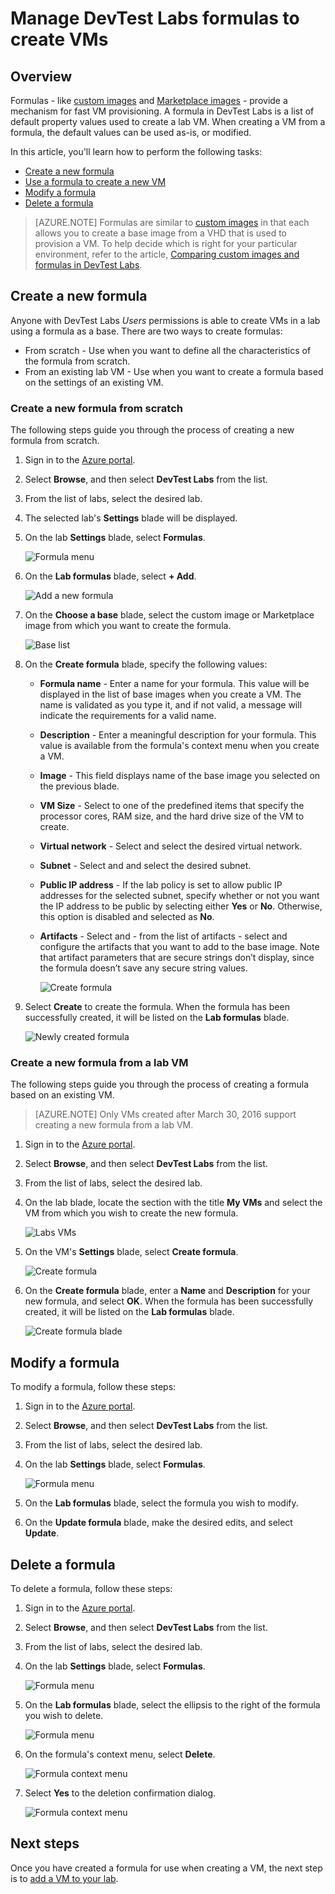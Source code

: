 <properties
	pageTitle="Manage DevTest Labs formulas to create VMs | Microsoft Azure"
	description="Learn how to create, update, and remove DevTest Labs formulas, and use them to create new VMs."
	services="devtest-lab,virtual-machines"
	documentationCenter="na"
	authors="tomarcher"
	manager="douge"
	editor=""/>

<tags
	ms.service="devtest-lab"
	ms.workload="na"
	ms.tgt_pltfrm="na"
	ms.devlang="na"
	ms.topic="article"
	ms.date="06/01/2016"
	ms.author="tarcher"/>

# Manage DevTest Labs formulas to create VMs

## Overview

Formulas - like [custom images](./devtest-lab-create-template.md) and [Marketplace images](./devtest-lab-configure-marketplace-images.md) -
provide a mechanism for fast VM provisioning. A formula in DevTest Labs is a list of default property values used to create a lab VM. When creating a VM
from a formula, the default values can be used as-is, or modified. 

In this article, you'll learn how to perform the following tasks:

- [Create a new formula](#create-a-new-formula)
- [Use a formula to create a new VM](#use-a-formula-to-create-a-new-vm)
- [Modify a formula](#modify-a-formula)
- [Delete a formula](#delete-a-formula)

> [AZURE.NOTE] Formulas are similar to [custom images](./devtest-lab-create-template.md) in that 
each allows you to create a base image from a VHD that is used to provision a VM. To help decide which is right
for your particular environment, refer to the article,
[Comparing custom images and formulas in DevTest Labs](./devtest-lab-comparing-vm-base-image-types.md).

## Create a new formula
Anyone with DevTest Labs *Users* permissions is able to create VMs in a lab using a formula as a base. 
There are two ways to create formulas: 

- From scratch - Use when you want to define all the characteristics of the formula from scratch.
- From an existing lab VM - Use when you want to create a formula based on the settings of an existing VM.

### Create a new formula from scratch
The following steps guide you through the process of creating a new formula from scratch.

1. Sign in to the [Azure portal](http://go.microsoft.com/fwlink/p/?LinkID=525040).

1. Select **Browse**, and then select **DevTest Labs** from the list.

1. From the list of labs, select the desired lab.  

1. The selected lab's **Settings** blade will be displayed. 

1. On the lab **Settings** blade, select **Formulas**.

    ![Formula menu](./media/devtest-lab-manage-formulas/lab-settings-formulas.png)

1. On the **Lab formulas** blade, select **+ Add**.

    ![Add a new formula](./media/devtest-lab-manage-formulas/add-formula.png)

1. On the **Choose a base** blade, select the custom image or Marketplace image from which you want to create the formula.

    ![Base list](./media/devtest-lab-manage-formulas/base-list.png)

1. On the **Create formula** blade, specify the following values:

	- **Formula name** - Enter a name for your formula. This value will be displayed in the list of base images when you create a VM. The name is validated as you type it, and if not valid, a message will indicate the requirements for a valid name.
	- **Description** - Enter a meaningful description for your formula. This value is available from the formula's context menu when you create a VM.
	- **Image** - This field displays name of the base image you selected on the previous blade. 
	- **VM Size** - Select to one of the predefined items that specify the processor cores, RAM size, and the hard drive size of the VM to create.
	- **Virtual network** - Select and select the desired virtual network.
	- **Subnet** - Select and and select the desired subnet.
	- **Public IP address** - If the lab policy is set to allow public IP addresses for the selected subnet, specify whether or not you want the IP address to be public by selecting either **Yes** or **No**. Otherwise, this option is disabled and selected as **No**.
	- **Artifacts** - Select and - from the list of artifacts - select and configure the artifacts that you want to add to the base image. Note that artifact parameters that are secure strings don’t display, since the formula doesn’t save any secure string values. 

    	![Create formula](./media/devtest-lab-manage-formulas/create-formula.png)

1. Select **Create** to create the formula. When the formula has been successfully created, it will be listed on the **Lab formulas** blade.

	![Newly created formula](./media/devtest-lab-manage-formulas/newly-created-formula.png)

### Create a new formula from a lab VM
The following steps guide you through the process of creating a formula based on an existing VM. 

> [AZURE.NOTE] Only VMs created after March 30, 2016 support creating a new formula from a lab VM. 

1. Sign in to the [Azure portal](http://go.microsoft.com/fwlink/p/?LinkID=525040).

1. Select **Browse**, and then select **DevTest Labs** from the list.

1. From the list of labs, select the desired lab.  

1. On the lab blade, locate the section with the title **My VMs** and select the VM from which you wish to create the new formula.

	![Labs VMs](./media/devtest-lab-manage-formulas/my-vms.png)

1. On the VM's **Settings** blade, select **Create formula**.

	![Create formula](./media/devtest-lab-manage-formulas/create-formula-menu.png)

1. On the **Create formula** blade, enter a **Name** and **Description** for your new formula, and select **OK**. When the formula has been successfully created, it will be listed on the **Lab formulas** blade.

	![Create formula blade](./media/devtest-lab-manage-formulas/create-formula-blade.png)

## Modify a formula
To modify a formula, follow these steps:

1. Sign in to the [Azure portal](http://go.microsoft.com/fwlink/p/?LinkID=525040).

1. Select **Browse**, and then select **DevTest Labs** from the list.

1. From the list of labs, select the desired lab.  

1. On the lab **Settings** blade, select **Formulas**.

    ![Formula menu](./media/devtest-lab-manage-formulas/lab-settings-formulas.png)

1. On the **Lab formulas** blade, select the formula you wish to modify.

1. On the **Update formula** blade, make the desired edits, and select **Update**.

## Delete a formula 
To delete a formula, follow these steps:

1. Sign in to the [Azure portal](http://go.microsoft.com/fwlink/p/?LinkID=525040).

1. Select **Browse**, and then select **DevTest Labs** from the list.

1. From the list of labs, select the desired lab.  

1. On the lab **Settings** blade, select **Formulas**.

    ![Formula menu](./media/devtest-lab-manage-formulas/lab-settings-formulas.png)

1. On the **Lab formulas** blade, select the ellipsis to the right of the formula you wish to delete.

    ![Formula menu](./media/devtest-lab-manage-formulas/lab-formulas-blade.png)

1. On the formula's context menu, select **Delete**.

    ![Formula context menu](./media/devtest-lab-manage-formulas/formula-delete-context-menu.png)

1. Select **Yes** to the deletion confirmation dialog.

    ![Formula context menu](./media/devtest-lab-manage-formulas/formula-delete-confirmation.png)

## Next steps
Once you have created a formula for use when creating a VM, the next step is to [add a VM to your lab](./devtest-lab-add-vm-with-artifacts.md).